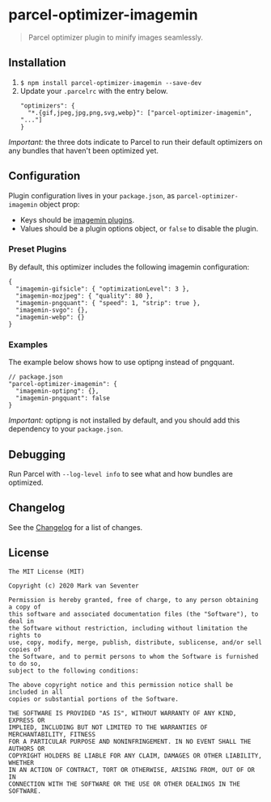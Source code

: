 # parcel-optimizer-imagemin
> Parcel optimizer plugin to minify images seamlessly.

## Installation
1. `$ npm install parcel-optimizer-imagemin --save-dev`
2. Update your `.parcelrc` with the entry below.
   ```
   "optimizers": {
     "*.{gif,jpeg,jpg,png,svg,webp}": ["parcel-optimizer-imagemin", "..."]
   }
   ```

*Important:* the three dots indicate to Parcel to run their default optimizers on any bundles that haven't been optimized yet.

## Configuration
Plugin configuration lives in your `package.json`, as `parcel-optimizer-imagemin` object prop:
- Keys should be [imagemin plugins](https://www.npmjs.com/search?q=keywords:imageminplugin).
- Values should be a plugin options object, or `false` to disable the plugin.

### Preset Plugins
By default, this optimizer includes the following imagemin configuration:
```
{
  "imagemin-gifsicle": { "optimizationLevel": 3 },
  "imagemin-mozjpeg": { "quality": 80 },
  "imagemin-pngquant": { "speed": 1, "strip": true },
  "imagemin-svgo": {},
  "imagemin-webp": {}
}
```

### Examples
The example below shows how to use optipng instead of pngquant.
```
// package.json
"parcel-optimizer-imagemin": {
  "imagemin-optipng": {},
  "imagemin-pngquant": false
}
```

*Important:* optipng is not installed by default, and you should add this dependency to your `package.json`.

## Debugging
Run Parcel with `--log-level info` to see what and how bundles are optimized.

## Changelog
See the [Changelog](./CHANGELOG.md) for a list of changes.

## License
    The MIT License (MIT)

    Copyright (c) 2020 Mark van Seventer

    Permission is hereby granted, free of charge, to any person obtaining a copy of
    this software and associated documentation files (the "Software"), to deal in
    the Software without restriction, including without limitation the rights to
    use, copy, modify, merge, publish, distribute, sublicense, and/or sell copies of
    the Software, and to permit persons to whom the Software is furnished to do so,
    subject to the following conditions:

    The above copyright notice and this permission notice shall be included in all
    copies or substantial portions of the Software.

    THE SOFTWARE IS PROVIDED "AS IS", WITHOUT WARRANTY OF ANY KIND, EXPRESS OR
    IMPLIED, INCLUDING BUT NOT LIMITED TO THE WARRANTIES OF MERCHANTABILITY, FITNESS
    FOR A PARTICULAR PURPOSE AND NONINFRINGEMENT. IN NO EVENT SHALL THE AUTHORS OR
    COPYRIGHT HOLDERS BE LIABLE FOR ANY CLAIM, DAMAGES OR OTHER LIABILITY, WHETHER
    IN AN ACTION OF CONTRACT, TORT OR OTHERWISE, ARISING FROM, OUT OF OR IN
    CONNECTION WITH THE SOFTWARE OR THE USE OR OTHER DEALINGS IN THE SOFTWARE.

